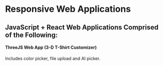 # Responsive Web Applications

## JavaScript + React Web Applications Comprised of the Following:

#### ThreeJS Web App (3-D T-Shirt Customizer)

Includes color picker, file upload and AI picker.